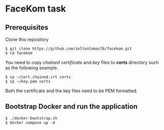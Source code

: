 # FaceKom task

## Prerequisites
Clone this repository
```
$ git clone https://github.com/zoltantamas76/facekom.git
$ cd facekom
```

You need to copy *chained certificate* and *key* files to **certs** directory such as the following example.
```
$ cp ~/cert.chained.crt certs
$ cp ~/key.pem certs
```
Both the certificate and the key files need to be PEM formatted.

## Bootstrap Docker and run the application
```
$ ./docker-bootstrap.sh
$ docker compose up -d
```
